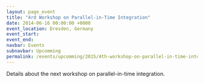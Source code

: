 ```yaml
---
layout: page_event
title: "4rd Workshop on Parallel-in-Time Integration"
date: 2014-06-16 00:00:00 +0000
event_location: Dresden, Germany
event_start:
event_end:
navbar: Events
subnavbar: Upcomming
permalink: /events/upcomming/2015/4th-workshop-on-parallel-in-time-integration.html
---
```


Details about the next workshop on parallel-in-time integration.

